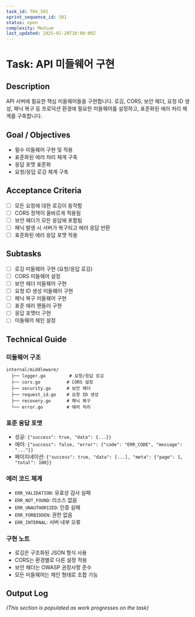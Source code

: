 ```yaml
---
task_id: T04_S01
sprint_sequence_id: S01
status: open
complexity: Medium
last_updated: 2025-01-20T10:00:00Z
---
```


# Task: API 미들웨어 구현

## Description
API 서버에 필요한 핵심 미들웨어들을 구현합니다. 로깅, CORS, 보안 헤더, 요청 ID 생성, 패닉 복구 등 프로덕션 환경에 필요한 미들웨어를 설정하고, 표준화된 에러 처리 체계를 구축합니다.

## Goal / Objectives
- 필수 미들웨어 구현 및 적용
- 표준화된 에러 처리 체계 구축
- 응답 포맷 표준화
- 요청/응답 로깅 체계 구축

## Acceptance Criteria
- [ ] 모든 요청에 대한 로깅이 동작함
- [ ] CORS 정책이 올바르게 적용됨
- [ ] 보안 헤더가 모든 응답에 포함됨
- [ ] 패닉 발생 시 서버가 복구되고 에러 응답 반환
- [ ] 표준화된 에러 응답 포맷 적용

## Subtasks
- [ ] 로깅 미들웨어 구현 (요청/응답 로깅)
- [ ] CORS 미들웨어 설정
- [ ] 보안 헤더 미들웨어 구현
- [ ] 요청 ID 생성 미들웨어 구현
- [ ] 패닉 복구 미들웨어 구현
- [ ] 표준 에러 핸들러 구현
- [ ] 응답 포맷터 구현
- [ ] 미들웨어 체인 설정

## Technical Guide

### 미들웨어 구조
```
internal/middleware/
  ├── logger.go         # 요청/응답 로깅
  ├── cors.go          # CORS 설정
  ├── security.go      # 보안 헤더
  ├── request_id.go    # 요청 ID 생성
  ├── recovery.go      # 패닉 복구
  └── error.go         # 에러 처리
```

### 표준 응답 포맷
- 성공: `{"success": true, "data": {...}}`
- 에러: `{"success": false, "error": {"code": "ERR_CODE", "message": "..."}}`
- 페이지네이션: `{"success": true, "data": [...], "meta": {"page": 1, "total": 100}}`

### 에러 코드 체계
- `ERR_VALIDATION`: 유효성 검사 실패
- `ERR_NOT_FOUND`: 리소스 없음
- `ERR_UNAUTHORIZED`: 인증 실패
- `ERR_FORBIDDEN`: 권한 없음
- `ERR_INTERNAL`: 서버 내부 오류

### 구현 노트
- 로깅은 구조화된 JSON 형식 사용
- CORS는 환경별로 다른 설정 적용
- 보안 헤더는 OWASP 권장사항 준수
- 모든 미들웨어는 체인 형태로 조합 가능

## Output Log
*(This section is populated as work progresses on the task)*